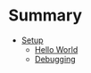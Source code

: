 # Summary

* [Setup](book/intro/index.md)
  * [Hello World](book/intro/hello-world.md)
  * [Debugging](book/intro/debugging.md)
